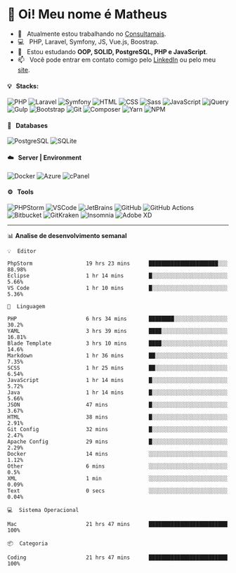 # 👋 Oi! Meu nome é Matheus

- 🔭 &nbsp; Atualmente estou trabalhando no [Consultamais](https://consultamais.com.br/).
- 💻 &nbsp; PHP, Laravel, Symfony, JS, Vue.js, Boostrap.
- 🌱 &nbsp; Estou estudando **OOP, SOLID, PostgreSQL, PHP e JavaScript**.
- 📫 &nbsp; Você pode entrar em contato comigo pelo [LinkedIn](https://www.linkedin.com/in/matheuscamargoxavier/) ou pelo meu [site](https://matheuscamargo.co).

#### 💡 &nbsp; Stacks:
![PHP](https://img.shields.io/badge/-PHP-777BB4?&logo=php&logoColor=FFFFFF)
![Laravel](https://img.shields.io/badge/-Laravel-FF2D20?&logo=laravel&logoColor=FFFFFF)
![Symfony](https://img.shields.io/badge/-Symfony-000000?&logo=symfony&logoColor=FFFFFF)
![HTML](https://img.shields.io/badge/-HTML-E34F26?&logo=html5&logoColor=FFFFFF)
![CSS](https://img.shields.io/badge/-CSS-1572B6?&logo=css3&logoColor=FFFFFF)
![Sass](https://img.shields.io/badge/-Sass-CC6699?&logo=sass&logoColor=FFFFFF)
![JavaScript](https://img.shields.io/badge/-JavaScript-F7DF1E?&logo=javascript&logoColor=FFFFFF)
![jQuery](https://img.shields.io/badge/-jQuery-0769AD?&logo=jquery&logoColor=FFFFFF)
![Gulp](https://img.shields.io/badge/-Gulp-CF4647?&logo=gulp&logoColor=FFFFFF)
![Bootstrap](https://img.shields.io/badge/-Bootstrap-7952B3?&logo=bootstrap&logoColor=FFFFFF)
![Git](https://img.shields.io/badge/-Git-F05032?&logo=git&logoColor=FFFFFF)
![Composer](https://img.shields.io/badge/-Composer-885630?&logo=composer&logoColor=FFFFFF)
![Yarn](https://img.shields.io/badge/-Yarn-2C8EBB?&logo=yarn&logoColor=FFFFFF)
![NPM](https://img.shields.io/badge/-npm-CB3837?&logo=npm&logoColor=FFFFFF)

#### 💾 &nbsp; Databases
![PostgreSQL](https://img.shields.io/badge/-PostgreSQL-336791?&logo=PostgreSQL&logoColor=FFFFFF)
![SQLite](https://img.shields.io/badge/-SQLite-003B57?&logo=SQLite&logoColor=FFFFFF)

#### ☁️ &nbsp; Server | Environment
![Docker](https://img.shields.io/badge/-Docker-2496ED?&logo=docker&logoColor=FFFFFF)
![Azure](https://img.shields.io/badge/-Azure-0089D6?&logo=microsoft%20azure&logoColor=FFFFFF)
![cPanel](https://img.shields.io/badge/-cPanel-FF6C2C?&logo=cpanel&logoColor=FFFFFF)

#### ⚙️ &nbsp; Tools
![PHPStorm](https://img.shields.io/badge/-PHPStorm-000000?&logo=PHPStorm&logoColor=FFFFFF)
![VSCode](https://img.shields.io/badge/-VSCode-007ACC?&logo=Visual%20Studio%20Code&logoColor=FFFFFF) 
![JetBrains](https://img.shields.io/badge/-JetBrains-000000?&logo=jetbrains&logoColor=FFFFFF) 
![GitHub](https://img.shields.io/badge/-GitHub-181717?&logo=github&logoColor=FFFFFF) 
![GitHub Actions](https://img.shields.io/badge/-GitHub%20Actions-181717?&logo=GitHub%20Actions&logoColor=FFFFFF) 
![Bitbucket](https://img.shields.io/badge/-Bitbucket-0052CC?&logo=bitbucket&logoColor=FFFFFF)
![GitKraken](https://img.shields.io/badge/-GitKraken-179287?&logo=GitKraken&logoColor=FFFFFF)
![Insomnia](https://img.shields.io/badge/-Insomnia-5849BE?&logo=Insomnia&logoColor=FFFFFF)
![Adobe XD](https://img.shields.io/badge/-Adobe%20XD-FF61F6?&logo=adobe%20xd&logoColor=FFFFFF) 
_______

📊  **Analise de desenvolvimento semanal**
```text
💡  Editor

PhpStorm                 19 hrs 23 mins      ██████████████████████░░░     88.98%
Eclipse                  1 hr 14 mins        █░░░░░░░░░░░░░░░░░░░░░░░░      5.66%
VS Code                  1 hr 10 mins        █░░░░░░░░░░░░░░░░░░░░░░░░      5.36%
```
```text
💬  Linguagem

PHP                      6 hrs 34 mins       ████████░░░░░░░░░░░░░░░░░      30.2%
YAML                     3 hrs 39 mins       ████░░░░░░░░░░░░░░░░░░░░░     16.81%
Blade Template           3 hrs 10 mins       ████░░░░░░░░░░░░░░░░░░░░░      14.6%
Markdown                 1 hr 36 mins        ██░░░░░░░░░░░░░░░░░░░░░░░      7.35%
SCSS                     1 hr 25 mins        ██░░░░░░░░░░░░░░░░░░░░░░░      6.54%
JavaScript               1 hr 14 mins        █░░░░░░░░░░░░░░░░░░░░░░░░      5.72%
Java                     1 hr 14 mins        █░░░░░░░░░░░░░░░░░░░░░░░░      5.66%
JSON                     47 mins             █░░░░░░░░░░░░░░░░░░░░░░░░      3.67%
HTML                     38 mins             █░░░░░░░░░░░░░░░░░░░░░░░░      2.91%
Git Config               32 mins             █░░░░░░░░░░░░░░░░░░░░░░░░      2.47%
Apache Config            29 mins             █░░░░░░░░░░░░░░░░░░░░░░░░      2.29%
Docker                   14 mins             ░░░░░░░░░░░░░░░░░░░░░░░░░      1.12%
Other                    6 mins              ░░░░░░░░░░░░░░░░░░░░░░░░░       0.5%
XML                      1 min               ░░░░░░░░░░░░░░░░░░░░░░░░░      0.09%
Text                     0 secs              ░░░░░░░░░░░░░░░░░░░░░░░░░      0.04%
```
```text
💻  Sistema Operacional

Mac                      21 hrs 47 mins      █████████████████████████       100%
```
```text
📦  Categoria

Coding                   21 hrs 47 mins      █████████████████████████       100%
```
